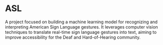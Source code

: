 # ASL
A project focused on building a machine learning model for recognizing and interpreting American Sign Language gestures. It leverages computer vision techniques to translate real-time sign language gestures into text, aiming to improve accessibility for the Deaf and Hard-of-Hearing community.

